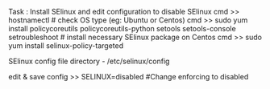 Task : Install SElinux and edit configuration to disable SElinux
cmd >> hostnamectl   # check OS type (eg: Ubuntu or Centos)
cmd >> sudo yum install policycoreutils policycoreutils-python setools setools-console setroubleshoot   # install necessary SElinux package on Centos
cmd >>     sudo yum install selinux-policy-targeted

SElinux config file directory - /etc/selinux/config

edit & save config >> SELINUX=disabled  #Change enforcing to disabled

